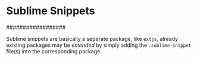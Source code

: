 # Sublime Snippets
##################

Sublime snippets are basically a seperate package, like `extjs`, already existing
packages may be *extended* by simply adding the `.sublime-snippet` file(s) into the
corresponding package.